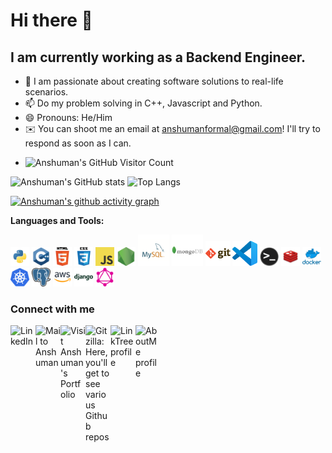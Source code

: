  # Hi there 👋
 I am currently working as a Backend Engineer.
 -----------------

<!--  - 🔭 I am currently working on MERN stack. -->
 - 🌱 I am passionate about creating software solutions to real-life scenarios.
 - 📫 Do my problem solving in C++, Javascript and Python.
 - 😄 Pronouns: He/Him
 - ✉️  You can shoot me an email at anshumanformal@gmail.com! I'll try to respond as soon as I can.
<!--  - ⚡ Interested in : I would like to contribute to any NGO or any organization working on environmental sustainability. -->
 - <img src="https://komarev.com/ghpvc/?username=Anshumanformal&color=green" alt="Anshuman's GitHub Visitor Count"/>
 
![Anshuman's GitHub stats](https://github-readme-stats.vercel.app/api?username=Anshumanformal&show_icons=true&count_private=true&theme=jolly&include_all_commits=true&hide_title=true)
![Top Langs](https://github-readme-stats.vercel.app/api/top-langs/?username=Anshumanformal&layout=compact&theme=omni&card_width=445)
<br >

<!--
**Anshumanformal/Anshumanformal** is a ✨ _special_ ✨ repository because its `README.md` (this file) appears on your GitHub profile.

Here are some ideas to get you started:

### - 🔭 I’m currently working on MEAN stack technology
### - 🌱 I’m currently learning React
- 👯 I’m looking to collaborate on Frontend/Backend projects
- 🤔 I’m looking for help with ReactJS/any Frontend stack
<!-- - 💬 Ask me about  -->
<!-- - 📫 How to reach me: ... -->

[![Anshuman's github activity graph](https://activity-graph.herokuapp.com/graph?username=Anshumanformal&theme=xcode)](https://git.io/Anshumanformal)

**Languages and Tools:**  

<code><img title="Python" height="30" src="https://raw.githubusercontent.com/github/explore/80688e429a7d4ef2fca1e82350fe8e3517d3494d/topics/python/python.png"></code>
<code><img title="C++" height="30" src="https://raw.githubusercontent.com/github/explore/80688e429a7d4ef2fca1e82350fe8e3517d3494d/topics/cpp/cpp.png"></code>
<code><img title="HTML" height="30" src="https://raw.githubusercontent.com/github/explore/80688e429a7d4ef2fca1e82350fe8e3517d3494d/topics/html/html.png"></code>
<code><img title="CSS" height="30" src="https://raw.githubusercontent.com/github/explore/5c058a388828bb5fde0bcafd4bc867b5bb3f26f3/topics/css/css.png"></code>
<code><img title="JavaScript" height="30" src="https://raw.githubusercontent.com/github/explore/80688e429a7d4ef2fca1e82350fe8e3517d3494d/topics/javascript/javascript.png"></code>
<code><img title="NodeJS" height="30" src="https://raw.githubusercontent.com/github/explore/80688e429a7d4ef2fca1e82350fe8e3517d3494d/topics/nodejs/nodejs.png"></code>
<code><img title="MySQL" height="50" src="https://raw.githubusercontent.com/github/explore/80688e429a7d4ef2fca1e82350fe8e3517d3494d/topics/mysql/mysql.png"></code>
<code><img title="MongoDB" height="50" src="https://raw.githubusercontent.com/github/explore/80688e429a7d4ef2fca1e82350fe8e3517d3494d/topics/mongodb/mongodb.png"></code>
<code><img title="Git" height="40" src="https://raw.githubusercontent.com/github/explore/80688e429a7d4ef2fca1e82350fe8e3517d3494d/topics/git/git.png"></code>
<code><img title="VSCode" height="40" src="https://raw.githubusercontent.com/github/explore/80688e429a7d4ef2fca1e82350fe8e3517d3494d/topics/visual-studio-code/visual-studio-code.png"></code>
<code><img title="Terminal" height="30" src="https://raw.githubusercontent.com/github/explore/80688e429a7d4ef2fca1e82350fe8e3517d3494d/topics/terminal/terminal.png"></code>
<code><img title="Redis" height="30" src="https://raw.githubusercontent.com/github/explore/80688e429a7d4ef2fca1e82350fe8e3517d3494d/topics/redis/redis.png"></code>
<code><img title="Docker" height="30" src="https://raw.githubusercontent.com/github/explore/80688e429a7d4ef2fca1e82350fe8e3517d3494d/topics/docker/docker.png"></code>
<code><img title="Kubernetes" height="30" src="https://raw.githubusercontent.com/github/explore/80688e429a7d4ef2fca1e82350fe8e3517d3494d/topics/kubernetes/kubernetes.png"></code>
<code><img title="PostgreSQL" height="30" src="https://raw.githubusercontent.com/github/explore/80688e429a7d4ef2fca1e82350fe8e3517d3494d/topics/postgresql/postgresql.png"></code>
<code><img title="AWS" height="30" src="https://raw.githubusercontent.com/github/explore/80688e429a7d4ef2fca1e82350fe8e3517d3494d/topics/aws/aws.png"></code>
<code><img title="Django" height="30" src="https://raw.githubusercontent.com/github/explore/80688e429a7d4ef2fca1e82350fe8e3517d3494d/topics/django/django.png"></code>
<code><img title="GraphQL" height="30" src="https://raw.githubusercontent.com/github/explore/80688e429a7d4ef2fca1e82350fe8e3517d3494d/topics/graphql/graphql.png"></code>

### Connect with me

[<img title="LinkedIn" align="left" width="40px" src="https://img.icons8.com/fluent/48/000000/linkedin.png" />](https://www.linkedin.com/in/anshuman-ranjan-formal)
[<img title="Mail to Anshuman" align="left" width="40px" src="https://img.icons8.com/fluent/48/000000/gmail--v2.png" />](mailto:anshumanformal@gmail.com)
[<img title="Visit Anshuman's Portfolio" align="left" width="40px" src="https://img.icons8.com/fluency/50/000000/resume-website.png" />](https://anshuman-ranjan-portfolio.netlify.app/)
[<img title="Gitzilla: Here, you'll get to see various Github repos" align="left" width="40px" src="https://img.icons8.com/nolan/64/git.png" />](https://gitzilla.netlify.app/users/Anshumanformal)
[<img title="LinkTree profile" align="left" width="40px" src="https://img.icons8.com/color/50/000000/linktree.png" />](https://linktr.ee/anshuman_ranjan)
[<img title="AboutMe profile" align="left" width="40px" src="https://img.icons8.com/external-flaticons-flat-flat-icons/64/000000/external-software-developer-digital-nomading-relocation-flaticons-flat-flat-icons.png" />](https://about.me/anshumanranjan)

<!-- ## Watch my contributions get eaten by a snake 🐍
![snake gif](https://github.com/Anshumanformal/Actions/blob/output/github-contribution-grid-snake.svg) -->

<!-- [![ReadMe Card](https://github-readme-stats.vercel.app/api/pin/?username=Anshumanformal&repo=NodeJS-and-JavaScript&theme=radical)](https://github.com/Anshumanformal/NodeJS-and-JavaScript)
[![ReadMe Card](https://github-readme-stats.vercel.app/api/pin/?username=Anshumanformal&repo=CPP&theme=radical)](https://github.com/Anshumanformal/CPP/tree/master)
<br >
[![ReadMe Card](https://github-readme-stats.vercel.app/api/pin/?username=Anshumanformal&repo=ecommerce-web-app&theme=radical)](https://github.com/Anshumanformal/ecommerce-web-app)
[![ReadMe Card](https://github-readme-stats.vercel.app/api/pin/?username=Anshumanformal&repo=NodeJS-and-JavaScript&theme=radical)](https://github.com/Anshumanformal/NodeJS-and-JavaScript/tree/main/NodeJS-and-JavaScript) -->
